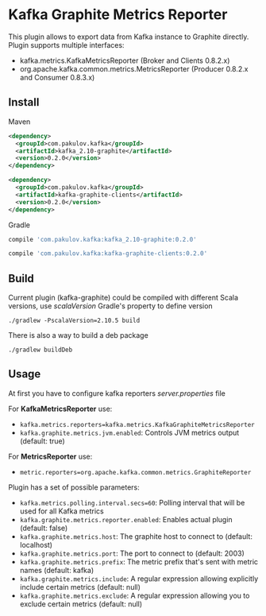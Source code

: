 Kafka Graphite Metrics Reporter
===============================
This plugin allows to export data from Kafka instance to Graphite directly.
Plugin supports multiple interfaces:
- kafka.metrics.KafkaMetricsReporter (Broker and Clients 0.8.2.x)
- org.apache.kafka.common.metrics.MetricsReporter (Producer 0.8.2.x and Consumer 0.8.3.x)

Install
-------
Maven
``` xml
<dependency>
  <groupId>com.pakulov.kafka</groupId>
  <artifactId>kafka_2.10-graphite</artifactId>
  <version>0.2.0</version>
</dependency>
```

``` xml
<dependency>
  <groupId>com.pakulov.kafka</groupId>
  <artifactId>kafka-graphite-clients</artifactId>
  <version>0.2.0</version>
</dependency>
```

Gradle
``` groovy
compile 'com.pakulov.kafka:kafka_2.10-graphite:0.2.0'
```

``` groovy
compile 'com.pakulov.kafka:kafka-graphite-clients:0.2.0'
```

Build
-----
Current plugin (kafka-graphite) could be compiled with different Scala versions, use *scalaVersion* Gradle's property to define version

```
./gradlew -PscalaVersion=2.10.5 build 
```

There is also a way to build a deb package

```
./gradlew buildDeb
```

Usage
-----
At first you have to configure kafka reporters *server.properties* file

For **KafkaMetricsReporter** use:
* `kafka.metrics.reporters=kafka.metrics.KafkaGraphiteMetricsReporter`
* `kafka.graphite.metrics.jvm.enabled`: Controls JVM metrics output (default: true)

For **MetricsReporter** use:
* `metric.reporters=org.apache.kafka.common.metrics.GraphiteReporter`

Plugin has a set of possible parameters:
* `kafka.metrics.polling.interval.secs=60`: Polling interval that will be used for all Kafka metrics
* `kafka.graphite.metrics.reporter.enabled`: Enables actual plugin (default: false)
* `kafka.graphite.metrics.host`: The graphite host to connect to (default: localhost)
* `kafka.graphite.metrics.port`: The port to connect to (default: 2003)
* `kafka.graphite.metrics.prefix`: The metric prefix that's sent with metric names (default: kafka)
* `kafka.graphite.metrics.include`: A regular expression allowing explicitly include certain metrics (default: null)
* `kafka.graphite.metrics.exclude`: A regular expression allowing you to exclude certain metrics (default: null)